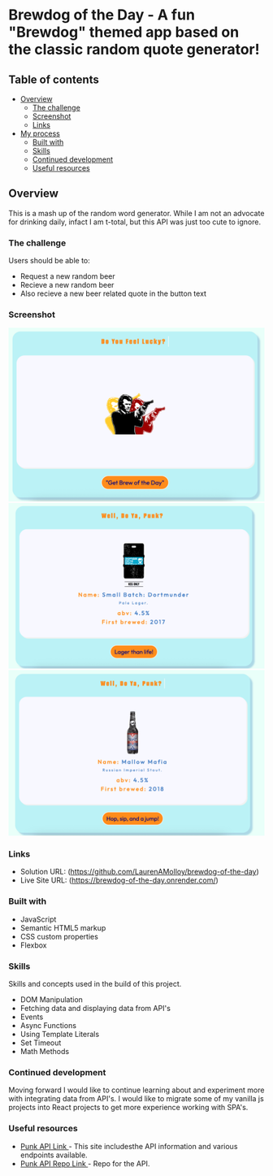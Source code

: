 # Brewdog of the Day - A fun "Brewdog" themed app based on the classic random quote generator!

## Table of contents

- [Overview](#overview)
  - [The challenge](#the-challenge)
  - [Screenshot](#screenshot)
  - [Links](#links)
- [My process](#my-process)
  - [Built with](#built-with)
  - [Skills](#skills)
  - [Continued development](#continued-development)
  - [Useful resources](#useful-resources)

## Overview

This is a mash up of the random word generator. While I am not an advocate for drinking daily, infact I am t-total, but this API was just too cute to ignore. 

### The challenge

Users should be able to:

- Request a new random beer
- Recieve a new random beer
- Also recieve a new beer related quote in the button text

### Screenshot

![](brew-dog1.png)
![](brew-dog2.png)
![](brew-dog3.png)

### Links

- Solution URL: (https://github.com/LaurenAMolloy/brewdog-of-the-day)
- Live Site URL: (https://brewdog-of-the-day.onrender.com/)

### Built with

- JavaScript
- Semantic HTML5 markup
- CSS custom properties
- Flexbox

### Skills

Skills and concepts used in the build of this project. 
- DOM Manipulation
- Fetching data and displaying data from API's
- Events
- Async Functions
- Using Template Literals
- Set Timeout
- Math Methods

### Continued development

Moving forward I would like to continue learning about and experiment more with integrating data from API's. I would like to migrate some of my vanilla js projects into React projects to get more experience working with SPA's.

### Useful resources

- [Punk API Link ](https://www.freepublicapis.com/punkapi) - This site includesthe API information and various endpoints available.
- [Punk API Repo Link ](https://github.com/alxiw/punkapi?ref=freepublicapis.com) - Repo for the API.






